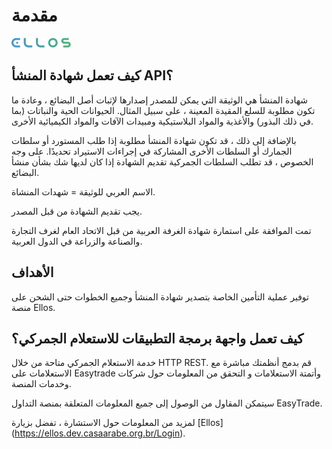 # مقدمة


![](./assets/Vector-1.png)


## <b>كيف تعمل شهادة المنشأ API؟</b>

شهادة المنشأ هي الوثيقة التي يمكن للمصدر إصدارها لإثبات أصل البضائع ، وعادة ما تكون مطلوبة للسلع المقيدة المعينة ، على سبيل المثال. الحيوانات الحية والنباتات (بما في ذلك البذور) والأغذية والمواد البلاستيكية ومبيدات الآفات والمواد الكيميائية الأخرى.

بالإضافة إلى ذلك ، قد تكون شهادة المنشأ مطلوبة إذا طلب المستورد أو سلطات الجمارك أو السلطات الأخرى المشاركة في إجراءات الاستيراد تحديدًا. على وجه الخصوص ، قد تطلب السلطات الجمركية تقديم الشهادة إذا كان لديها شك بشأن منشأ البضائع.

الاسم العربي للوثيقة = شهدات المنشاة.

يجب تقديم الشهادة من قبل المصدر.

تمت الموافقة على استمارة شهادة الغرفة العربية من قبل الاتحاد العام لغرف التجارة والصناعة والزراعة في الدول العربية.

## **الأهداف**
توفير عملية التأمين الخاصة بتصدير شهادة المنشأ وجميع الخطوات حتى الشحن على منصة Ellos.


## <b>كيف تعمل واجهة برمجة التطبيقات للاستعلام الجمركي؟</b>

خدمة الاستعلام الجمركي متاحة من خلال HTTP REST.
قم بدمج أنظمتك مباشرة مع الاستعلامات على Easytrade وأتمتة الاستعلامات و
التحقق من المعلومات حول شركات وخدمات المنصة.


سيتمكن المقاول من الوصول إلى جميع المعلومات المتعلقة بمنصة التداول EasyTrade.


لمزيد من المعلومات حول الاستشارة ، تفضل بزيارة [Ellos] (https://ellos.dev.casaarabe.org.br/Login).